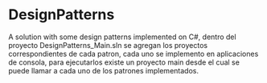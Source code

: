 # DesignPatterns
A solution with some design patterns implemented on C#, dentro del proyecto DesignPatterns_Main.sln 
se agregan los proyectos correspondientes de cada patron, cada uno se implemento en aplicaciones de consola,
para ejecutarlos existe un proyecto main desde el cual se puede llamar a cada uno de los patrones implementados.
